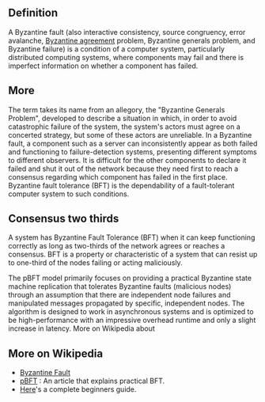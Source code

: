 ## Definition
A Byzantine fault (also interactive consistency, source congruency, error avalanche, [Byzantine agreement](byzantine-agreement) problem, Byzantine generals problem, and Byzantine failure) is a condition of a computer system, particularly distributed computing systems, where components may fail and there is imperfect information on whether a component has failed.

## More

The term takes its name from an allegory, the "Byzantine Generals Problem", developed to describe a situation in which, in order to avoid catastrophic failure of the system, the system's actors must agree on a concerted strategy, but some of these actors are unreliable.
In a Byzantine fault, a component such as a server can inconsistently appear as both failed and functioning to failure-detection systems, presenting different symptoms to different observers. It is difficult for the other components to declare it failed and shut it out of the network because they need first to reach a consensus regarding which component has failed in the first place.
Byzantine fault tolerance (BFT) is the dependability of a fault-tolerant computer system to such conditions.

## Consensus two thirds
A system has Byzantine Fault Tolerance (BFT) when it can keep functioning correctly as long as two-thirds of the network agrees or reaches a consensus. BFT is a property or characteristic of a system that can resist up to one-third of the nodes failing or acting maliciously.

The pBFT model primarily focuses on providing a practical Byzantine state machine replication that tolerates Byzantine faults (malicious nodes) through an assumption that there are independent node failures and manipulated messages propagated by specific, independent nodes.
The algorithm is designed to work in asynchronous systems and is optimized to be high-performance with an impressive overhead runtime and only a slight increase in latency. More on Wikipedia about

## More on Wikipedia
- [Byzantine Fault](https://en.wikipedia.org/wiki/Byzantine_fault)
- [pBFT](https://en.bitcoinwiki.org/wiki/PBFT) : An article that explains practical BFT. 
- [Here](https://blockonomi.com/practical-byzantine-fault-tolerance/)'s a complete beginners guide.